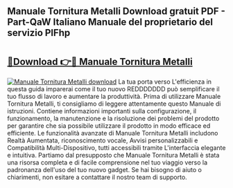 ## Manuale Tornitura Metalli Download gratuit PDF - Part-QaW Italiano Manuale del proprietario del servizio PlFhp

# <h2><a href="http://dffppk.blite.top/?on=Manuale+Tornitura+Metalli">🔗Download 👉🔴 Manuale Tornitura Metalli</a></h2>

[![Manuale Tornitura Metalli download](https://i.imgur.com/lujVjoI.png)](http://dffppk.blite.top/?on=Manuale+Tornitura+Metalli)
La tua porta verso L'efficienza in questa guida imparerai come il tuo nuovo REDDDDDDD può semplificare il tuo flusso di lavoro e aumentare la produttività. Prima di utilizzare Manuale Tornitura Metalli, ti consigliamo di leggere attentamente questo Manuale di istruzioni. Contiene informazioni importanti sulla configurazione, il funzionamento, la manutenzione e la risoluzione dei problemi del prodotto per garantire che sia possibile utilizzare il prodotto in modo efficace ed efficiente. Le funzionalità avanzate di Manuale Tornitura Metalli includono Realtà Aumentata, riconoscimento vocale, Avvisi personalizzabili e Compatibilità Multi-Dispositivo, tutti accessibili tramite L'interfaccia elegante e intuitiva. Partiamo dal presupposto che Manuale Tornitura Metalli è stata una risorsa completa e di facile comprensione nel tuo viaggio verso la padronanza dell'uso del tuo nuovo gadget. Se hai bisogno di aiuto o chiarimenti, non esitare a contattare il nostro team di supporto.
